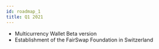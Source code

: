 ```yaml
---
id: roadmap_1
title: Q1 2021
---
```


- Multicurrency Wallet Beta version 
- Establishment of the FairSwap Foundation in Switzerland
